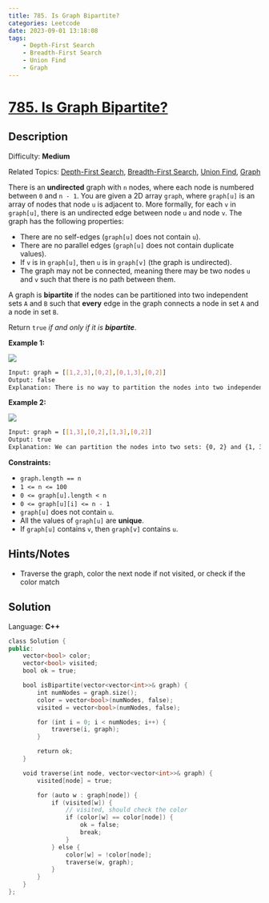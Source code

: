 ```yaml
---
title: 785. Is Graph Bipartite?
categories: Leetcode
date: 2023-09-01 13:18:08
tags:
    - Depth-First Search
    - Breadth-First Search
    - Union Find
    - Graph
---
```


# [785\. Is Graph Bipartite?](https://leetcode.com/problems/is-graph-bipartite/)

## Description

Difficulty: **Medium**

Related Topics: [Depth-First Search](https://leetcode.com/tag/https://leetcode.com/tag/depth-first-search//), [Breadth-First Search](https://leetcode.com/tag/https://leetcode.com/tag/breadth-first-search//), [Union Find](https://leetcode.com/tag/https://leetcode.com/tag/union-find//), [Graph](https://leetcode.com/tag/https://leetcode.com/tag/graph//)

There is an **undirected** graph with `n` nodes, where each node is numbered between `0` and `n - 1`. You are given a 2D array `graph`, where `graph[u]` is an array of nodes that node `u` is adjacent to. More formally, for each `v` in `graph[u]`, there is an undirected edge between node `u` and node `v`. The graph has the following properties:

* There are no self-edges (`graph[u]` does not contain `u`).
* There are no parallel edges (`graph[u]` does not contain duplicate values).
* If `v` is in `graph[u]`, then `u` is in `graph[v]` (the graph is undirected).
* The graph may not be connected, meaning there may be two nodes `u` and `v` such that there is no path between them.

A graph is **bipartite** if the nodes can be partitioned into two independent sets `A` and `B` such that **every** edge in the graph connects a node in set `A` and a node in set `B`.

Return `true` _if and only if it is **bipartite**_.

**Example 1:**

![](https://assets.leetcode.com/uploads/2020/10/21/bi2.jpg)

```bash
Input: graph = [[1,2,3],[0,2],[0,1,3],[0,2]]
Output: false
Explanation: There is no way to partition the nodes into two independent sets such that every edge connects a node in one and a node in the other.
```

**Example 2:**

![](https://assets.leetcode.com/uploads/2020/10/21/bi1.jpg)

```bash
Input: graph = [[1,3],[0,2],[1,3],[0,2]]
Output: true
Explanation: We can partition the nodes into two sets: {0, 2} and {1, 3}.
```

**Constraints:**

* `graph.length == n`
* `1 <= n <= 100`
* `0 <= graph[u].length < n`
* `0 <= graph[u][i] <= n - 1`
* `graph[u]` does not contain `u`.
* All the values of `graph[u]` are **unique**.
* If `graph[u]` contains `v`, then `graph[v]` contains `u`.

## Hints/Notes

* Traverse the graph, color the next node if not visited, or check if the color match

## Solution

Language: **C++**

```C++
class Solution {
public:
    vector<bool> color;
    vector<bool> visited;
    bool ok = true;

    bool isBipartite(vector<vector<int>>& graph) {
        int numNodes = graph.size();
        color = vector<bool>(numNodes, false);
        visited = vector<bool>(numNodes, false);

        for (int i = 0; i < numNodes; i++) {
            traverse(i, graph);
        }

        return ok;
    }

    void traverse(int node, vector<vector<int>>& graph) {
        visited[node] = true;

        for (auto w : graph[node]) {
            if (visited[w]) {
                // visited, should check the color
                if (color[w] == color[node]) {
                    ok = false;
                    break;
                }
            } else {
                color[w] = !color[node];
                traverse(w, graph);
            }
        }
    }
};
```
